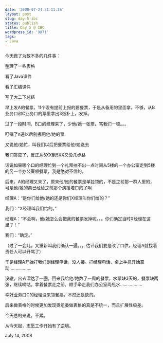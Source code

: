 ```yaml
---
date: '2008-07-24 22:11:36'
layout: post
slug: day-5-ibc
status: publish
title: Day 5 @ IBC
wordpress_id: '9871'
tags:
- Java
---
```


今天做了为数不多的几件事：

整理了一些表格

看了Java课件

看了汇编课件

写了大二下总结

早上发A的餐票，11个没有提前上报的要餐票，于是从备用的里面拿，不够，从B业务口和C业务口的票里拿出3张补上，发掉。

过了一段时间，B口的经理来了，少他/她一张票，骂我们一顿。。。

叮嘱了n遍以后别挪用他/她的票

又说他/她忙，叫我们以后把餐票给他/她送去

我们答应了，反正从5XX到5XX又没几步路

话说如果哪个口的经理忙到一个礼拜抽不出一点时间从5楼的一个办公室走到5楼的另一个办公室领餐票，我是绝对不信的。

后来，A的经理又来了，原来他/她的餐票是单独领的，不是之前那一群人里的，可是他/她的票已经给之前那个演播塔口的了啊

经理A：“是你们给他/她的还是你们X经理叫你们给的？”

我们：“X经理叫我们给的。”

经理A：“不会啊，他/她怎么会把我的餐票发掉呢。。。你们确定当时X经理在这里？！”

我们：“确定。”

（过了一会儿，又重新叫我们确认一遍。。。估计我们要是改了口供，经理A就找着责任人可以开骂了）

于是经理A开始打我们副经理电话，没人接。打经理电话，桌上手机开始震动………………

没辙，出去溜达了一圈，回来我给他/她数了一周的餐票，水票缺3天的，餐票缺两张，继续嘀咕。拿着餐票走之前，顺手牵走我们办公室两瓶水………………

幸好业务口C的经理没来领餐票，不然还是缺的。

后来做表格的时候更加发现奥组委做表格的真是不统一，而且扩展性极差。

今天总的来说，不累。

从今天起，志愿工作开始有了逆境。

July 14, 2008
